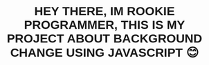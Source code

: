 <style>
  h1 {
    text-align: center;
    font-family: 'Poppins', Arial;
  }
</style>
<link rel="preconnect" href="https://fonts.googleapis.com">
<link rel="preconnect" href="https://fonts.gstatic.com" crossorigin>
<link href="https://fonts.googleapis.com/css2?family=Poppins:ital,wght@0,100;0,200;0,300;0,400;0,500;0,600;0,700;0,800;0,900;1,100;1,200;1,300;1,400;1,500;1,600;1,700;1,800;1,900&display=swap" rel="stylesheet">
<h1>HEY THERE, IM ROOKIE PROGRAMMER, THIS IS MY PROJECT ABOUT BACKGROUND CHANGE USING JAVASCRIPT 😊</h1>
